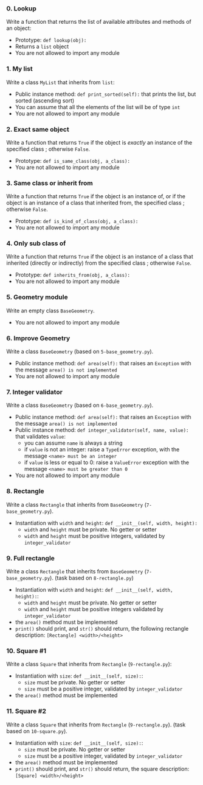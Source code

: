 ### 0. Lookup
Write a function that returns the list of available attributes and methods of an object:

-   Prototype:  `def lookup(obj):`
-   Returns a  `list`  object
-   You are not allowed to import any module
### 1. My list

Write a class  `MyList`  that inherits from  `list`:

-   Public instance method:  `def print_sorted(self):`  that prints the list, but sorted (ascending sort)
-   You can assume that all the elements of the list will be of type  `int`
-   You are not allowed to import any module
### 2. Exact same object

Write a function that returns  `True`  if the object is  _exactly_  an instance of the specified class ; otherwise  `False`.

-   Prototype:  `def is_same_class(obj, a_class):`
-   You are not allowed to import any module
### 3. Same class or inherit from

Write a function that returns  `True`  if the object is an instance of, or if the object is an instance of a class that inherited from, the specified class ; otherwise  `False`.

-   Prototype:  `def is_kind_of_class(obj, a_class):`
-   You are not allowed to import any module
### 4. Only sub class of

Write a function that returns  `True`  if the object is an instance of a class that inherited (directly or indirectly) from the specified class ; otherwise  `False`.

-   Prototype:  `def inherits_from(obj, a_class):`
-   You are not allowed to import any module
### 5. Geometry module

Write an empty class  `BaseGeometry`.

-   You are not allowed to import any module
### 6. Improve Geometry

Write a class  `BaseGeometry`  (based on  `5-base_geometry.py`).

-   Public instance method:  `def area(self):`  that raises an  `Exception`  with the message  `area() is not implemented`
-   You are not allowed to import any module
### 7. Integer validator

Write a class  `BaseGeometry`  (based on  `6-base_geometry.py`).

-   Public instance method:  `def area(self):`  that raises an  `Exception`  with the message  `area() is not implemented`
-   Public instance method:  `def integer_validator(self, name, value):`  that validates  `value`:
    -   you can assume  `name`  is always a string
    -   if  `value`  is not an integer: raise a  `TypeError`  exception, with the message  `<name> must be an integer`
    -   if  `value`  is less or equal to 0: raise a  `ValueError`  exception with the message  `<name> must be greater than 0`
-   You are not allowed to import any module
### 8. Rectangle

Write a class  `Rectangle`  that inherits from  `BaseGeometry`  (`7-base_geometry.py`).

-   Instantiation with  `width`  and  `height`:  `def __init__(self, width, height):`
    -   `width`  and  `height`  must be private. No getter or setter
    -   `width`  and  `height`  must be positive integers, validated by  `integer_validator`
 
### 9. Full rectangle

Write a class  `Rectangle`  that inherits from  `BaseGeometry`  (`7-base_geometry.py`). (task based on  `8-rectangle.py`)

-   Instantiation with  `width`  and  `height`:  `def __init__(self, width, height):`:
    -   `width`  and  `height`  must be private. No getter or setter
    -   `width`  and  `height`  must be positive integers validated by  `integer_validator`
-   the  `area()`  method must be implemented
-   `print()`  should print, and  `str()`  should return, the following rectangle description:  `[Rectangle] <width>/<height>`

### 10. Square #1

Write a class  `Square`  that inherits from  `Rectangle`  (`9-rectangle.py`):

-   Instantiation with  `size`:  `def __init__(self, size):`:
    -   `size`  must be private. No getter or setter
    -   `size`  must be a positive integer, validated by  `integer_validator`
-   the  `area()`  method must be implemented

### 11. Square #2

Write a class  `Square`  that inherits from  `Rectangle`  (`9-rectangle.py`). (task based on  `10-square.py`).

-   Instantiation with  `size`:  `def __init__(self, size):`:
    -   `size`  must be private. No getter or setter
    -   `size`  must be a positive integer, validated by  `integer_validator`
-   the  `area()`  method must be implemented
-   `print()`  should print, and  `str()`  should return, the square description:  `[Square] <width>/<height>`
